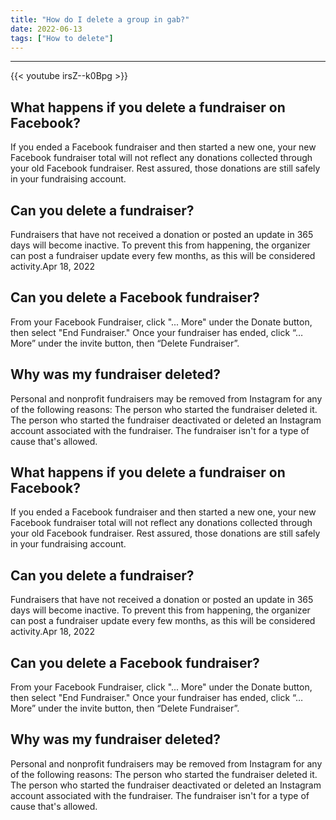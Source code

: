 ```yaml
---
title: "How do I delete a group in gab?"
date: 2022-06-13
tags: ["How to delete"]
---
```


---
{{< youtube irsZ--k0Bpg >}}
## What happens if you delete a fundraiser on Facebook?
If you ended a Facebook fundraiser and then started a new one, your new Facebook fundraiser total will not reflect any donations collected through your old Facebook fundraiser. Rest assured, those donations are still safely in your fundraising account.

## Can you delete a fundraiser?
Fundraisers that have not received a donation or posted an update in 365 days will become inactive. To prevent this from happening, the organizer can post a fundraiser update every few months, as this will be considered activity.Apr 18, 2022

## Can you delete a Facebook fundraiser?
From your Facebook Fundraiser, click "... More" under the Donate button, then select "End Fundraiser." Once your fundraiser has ended, click “… More” under the invite button, then “Delete Fundraiser”.

## Why was my fundraiser deleted?
Personal and nonprofit fundraisers may be removed from Instagram for any of the following reasons: The person who started the fundraiser deleted it. The person who started the fundraiser deactivated or deleted an Instagram account associated with the fundraiser. The fundraiser isn't for a type of cause that's allowed.

## What happens if you delete a fundraiser on Facebook?
If you ended a Facebook fundraiser and then started a new one, your new Facebook fundraiser total will not reflect any donations collected through your old Facebook fundraiser. Rest assured, those donations are still safely in your fundraising account.

## Can you delete a fundraiser?
Fundraisers that have not received a donation or posted an update in 365 days will become inactive. To prevent this from happening, the organizer can post a fundraiser update every few months, as this will be considered activity.Apr 18, 2022

## Can you delete a Facebook fundraiser?
From your Facebook Fundraiser, click "... More" under the Donate button, then select "End Fundraiser." Once your fundraiser has ended, click “… More” under the invite button, then “Delete Fundraiser”.

## Why was my fundraiser deleted?
Personal and nonprofit fundraisers may be removed from Instagram for any of the following reasons: The person who started the fundraiser deleted it. The person who started the fundraiser deactivated or deleted an Instagram account associated with the fundraiser. The fundraiser isn't for a type of cause that's allowed.

